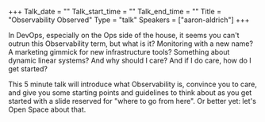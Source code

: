 +++
Talk_date = ""
Talk_start_time = ""
Talk_end_time = ""
Title = "Observability Observed"
Type = "talk"
Speakers = ["aaron-aldrich"]
+++

In DevOps, especially on the Ops side of the house, it seems you can't outrun this Observability term, but what is it? Monitoring with a new name? A marketing gimmick for new infrastructure tools? Something about dynamic linear systems? And why should I care? And if I do care, how do I get started?

This 5 minute talk will introduce what Observability is, convince you to care, and give you some starting points and guidelines to think about as you get started with a slide reserved for "where to go from here". Or better yet: let's Open Space about that.
